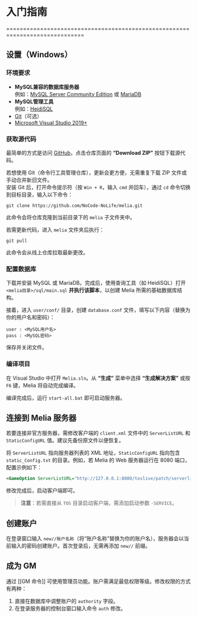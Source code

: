# 入门指南  
=============================================================================  

## 设置（Windows）  

### 环境要求  

* **MySQL兼容的数据库服务器**  
  例如：[MySQL Server Community Edition](http://dev.mysql.com/downloads/mysql/) 或 [MariaDB](http://mariadb.org/)  
* **MySQL管理工具**  
  例如：[HeidiSQL](http://www.heidisql.com/)  
* [Git](http://git-scm.com/downloads)（可选）  
* [Microsoft Visual Studio 2019+](https://visualstudio.microsoft.com/vs/community/)  

### 获取源代码  

最简单的方式是访问 [GitHub](https://github.com/aura-project/melia)，点击仓库页面的 **“Download ZIP”** 按钮下载源代码。  

若想使用 Git（命令行工具管理仓库），更新会更方便，无需重复下载 ZIP 文件或手动合并新旧文件。  
安装 Git 后，打开命令提示符（按 `Win + R`，输入 `cmd` 并回车），通过 `cd` 命令切换到目标目录，输入以下命令：  
```  
git clone https://github.com/NoCode-NoLife/melia.git  
```  
此命令会将仓库克隆到当前目录下的 `melia` 子文件夹中。  

若需更新代码，进入 `melia` 文件夹后执行：  
```  
git pull  
```  
此命令会从线上仓库拉取最新更改。  

### 配置数据库  

下载并安装 MySQL 或 MariaDB。完成后，使用查询工具（如 HeidiSQL）打开 `<melia目录>/sql/main.sql` **并执行该脚本**，以创建 Melia 所需的基础数据库结构。  

接着，进入 `user/conf/` 目录，创建 `database.conf` 文件，填写以下内容（替换为你的用户名和密码）：  
```  
user : <MySQL用户名>  
pass : <MySQL密码>  
```  
保存并关闭文件。  

### 编译项目  

在 Visual Studio 中打开 `Melia.sln`。从 **“生成”** 菜单中选择 **“生成解决方案”** 或按 `F6` 键，Melia 将自动完成编译。  

编译完成后，运行 `start-all.bat` 即可启动服务器。  

## 连接到 Melia 服务器  

若要连接非官方服务器，需修改客户端的 `client.xml` 文件中的 `ServerListURL` 和 `StaticConfigURL` 值。建议先备份原文件以便恢复。  

将 `ServerListURL` 指向服务器列表的 XML 地址，`StaticConfigURL` 指向包含 `static_Config.txt` 的目录。例如，若 Melia 的 Web 服务器运行在 8080 端口，配置示例如下：  
```xml  
<GameOption ServerListURL="http://127.0.0.1:8080/toslive/patch/serverlist.xml" StaticConfigURL="http://127.0.0.1:8080/toslive/patch/"  
```  

修改完成后，启动客户端即可。  

> **注意**：若需直接从 `TOS` 目录启动客户端，需添加启动参数 `-SERVICE`。  

## 创建账户  

在登录窗口输入 `new//账户名称`（将“账户名称”替换为你的账户名），服务器会以当前输入的密码创建账户。首次登录后，无需再添加 `new//` 前缀。  

## 成为 GM  

通过 [[GM 命令]] 可使用管理员功能。账户需满足最低权限等级。修改权限的方式有两种：  
1. 直接在数据库中调整账户的 `authority` 字段。  
2. 在登录服务器的控制台窗口输入命令 `auth` 修改。